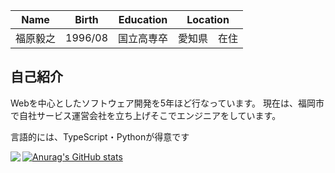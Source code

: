 
| Name | Birth | Education | Location |
| --- | --- | --- | --- |
| 福原毅之 | 1996/08 | 国立高専卒 | 愛知県　在住 |

## 自己紹介
Webを中心としたソフトウェア開発を5年ほど行なっています。
現在は、福岡市で自社サービス運営会社を立ち上げそこでエンジニアをしています。

言語的には、TypeScript・Pythonが得意です

<img align="left" src="https://github-readme-stats.vercel.app/api/top-langs/?username=fukuharataka&hide=jupyter%20notebook,shaderlab,tex,c%23" />


[![Anurag's GitHub stats](https://github-readme-stats.vercel.app/api?username=fukuharataka)](https://github.com/anuraghazra/github-readme-stats)

